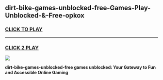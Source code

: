 
## dirt-bike-games-unblocked-free-Games-Play-Unblocked-&-Free-opkox
<h3>
<a href="https://premium76.site?title=dirt-bike-games-unblocked-free&ref=24A">CLICK TO PLAY</a></h3>
<hr>

<h3>
<a href="https://premium76.site?title=dirt-bike-games-unblocked-free&ref=24A">CLICK 2 PLAY</a>
  
</h3>

<a href="https://premium76.site?title=dirt-bike-games-unblocked-free&ref=24A"><img src="https://clearcache.store/games.png"></a>


**dirt-bike-games-unblocked-free games unblocked: Your Gateway to Fun and Accessible Online Gaming**

